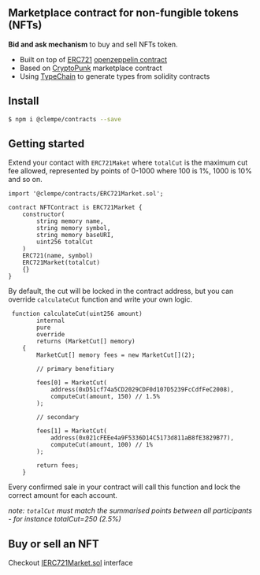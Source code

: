 ## Marketplace contract for non-fungible tokens (NFTs)

**Bid and ask mechanism** to buy and sell NFTs token.

- Built on top of [ERC721](https://docs.openzeppelin.com/contracts/4.x/erc721) [openzeppelin contract](https://github.com/OpenZeppelin/openzeppelin-contracts)
- Based on [CryptoPunk](https://github.com/larvalabs/cryptopunks) marketplace contract
- Using [TypeChain](https://github.com/dethcrypto/TypeChain) to generate types from solidity contracts

## Install

```bash
$ npm i @clempe/contracts --save
```

## Getting started

Extend your contact with `ERC721Maket` where `totalCut` is the maximum cut fee allowed, represented by points of 0-1000 where 100 is 1%, 1000 is 10% and so on. 

```solidity
import '@clempe/contracts/ERC721Market.sol';

contract NFTContract is ERC721Market {
    constructor(
        string memory name,
        string memory symbol,
        string memory baseURI,
        uint256 totalCut
    ) 
    ERC721(name, symbol) 
    ERC721Market(totalCut) 
    {}
}
```

By default, the cut will be locked in the contract address, but you can override `calculateCut` function and write your own logic.

```solidity
 function calculateCut(uint256 amount)
        internal
        pure
        override
        returns (MarketCut[] memory)
    {
        MarketCut[] memory fees = new MarketCut[](2);

        // primary benefitiary

        fees[0] = MarketCut(
            address(0xD51cf74a5CD2029CDF0d107D5239FcCdfFeC2008),
            computeCut(amount, 150) // 1.5%
        );

        // secondary
        
        fees[1] = MarketCut(
            address(0x021cFEEe4a9F5336D14C5173d811aB8fE3829B77),
            computeCut(amount, 100) // 1%
        );

        return fees;
    }
```

Every confirmed sale in your contract will call this function and lock the correct amount for each account. 

*note: `totalCut` must match the summarised points between all participants - for instance totalCut=250 (2.5%)*

## Buy or sell an NFT

Checkout [IERC721Market.sol](contracts/IERC721Market.sol) interface
